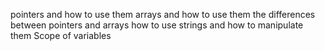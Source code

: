 pointers and how to use them
arrays and how to use them
the differences between pointers and arrays
how to use strings and how to manipulate them
Scope of variables
